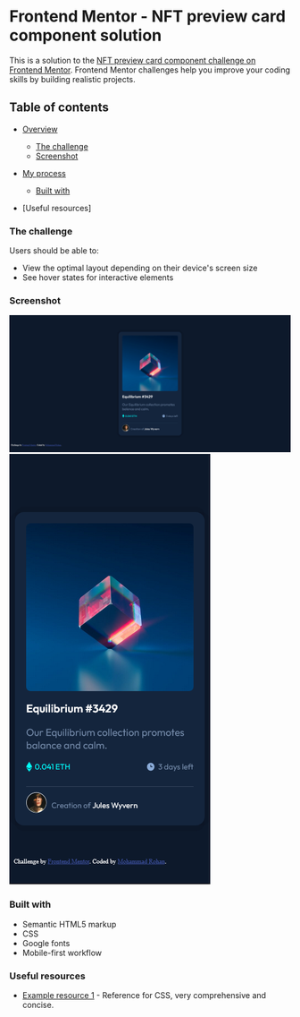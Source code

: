 # Frontend Mentor - NFT preview card component solution

This is a solution to the [NFT preview card component challenge on Frontend Mentor](https://www.frontendmentor.io/challenges/nft-preview-card-component-SbdUL_w0U). Frontend Mentor challenges help you improve your coding skills by building realistic projects.

## Table of contents

-   [Overview](#overview)

    -   [The challenge](#the-challenge)
    -   [Screenshot](#screenshot)

-   [My process](#my-process)
    -   [Built with](#built-with)
-   [Useful resources]

### The challenge

Users should be able to:

-   View the optimal layout depending on their device's screen size
-   See hover states for interactive elements

### Screenshot

![Screenshot PC](images/screenshot-pc.png "screenshot")
![Screenshot Mobile](images/screenshot-mobile.png "screenshot")

### Built with

-   Semantic HTML5 markup
-   CSS
-   Google fonts
-   Mobile-first workflow

### Useful resources

-   [Example resource 1](https://developer.mozilla.org/en-US/docs/Web/CSS) - Reference for CSS, very comprehensive and concise.
